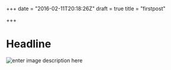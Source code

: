 +++
date = "2016-02-11T20:18:26Z"
draft = true
title = "firstpost"

+++
# Headline
![enter image description here][1]


  [1]: https://res.cloudinary.com/firstbyte/v1489400957/logo05_plgi2r
